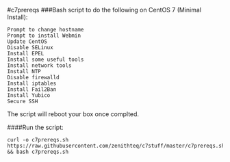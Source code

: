 #c7prereqs
###Bash script to do the following on CentOS 7 (Minimal Install):
```
Prompt to change hostname
Prompt to install Webmin
Update CentOS
Disable SELinux
Install EPEL
Install some useful tools
Install network tools
Install NTP
Disable firewalld
Install iptables
Install Fail2Ban
Install Yubico
Secure SSH
```
The script will reboot your box once complted.

####Run the script:
```
curl -o c7prereqs.sh https://raw.githubusercontent.com/zenithteq/c7stuff/master/c7prereqs.sh && bash c7prereqs.sh
```
